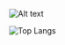 ![Alt text](https://spotify-recently-played-readme.vercel.app/api?user=12176742382)

![Top Langs](https://github-readme-stats.vercel.app/api/top-langs/?username=kaoaaron&layout=compact&theme=tokyonight)
